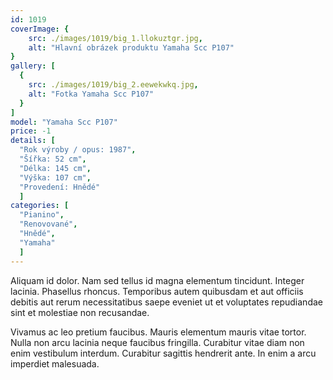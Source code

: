 ```yaml
---
id: 1019
coverImage: {
    src: ./images/1019/big_1.llokuztgr.jpg,
    alt: "Hlavní obrázek produktu Yamaha Scc P107"
}
gallery: [
  {
    src: ./images/1019/big_2.eewekwkq.jpg,
    alt: "Fotka Yamaha Scc P107"
  }
]
model: "Yamaha Scc P107"
price: -1
details: [
  "Rok výroby / opus: 1987",
  "Šířka: 52 cm",
  "Délka: 145 cm",
  "Výška: 107 cm",
  "Provedení: Hnědé"
  ]
categories: [
  "Pianino",
  "Renovované",
  "Hnědé",
  "Yamaha"
  ]
---
```


Aliquam id dolor. Nam sed tellus id magna elementum tincidunt. Integer lacinia. Phasellus rhoncus. Temporibus autem quibusdam et aut officiis debitis aut rerum necessitatibus saepe eveniet ut et voluptates repudiandae sint et molestiae non recusandae.

Vivamus ac leo pretium faucibus. Mauris elementum mauris vitae tortor. Nulla non arcu lacinia neque faucibus fringilla. Curabitur vitae diam non enim vestibulum interdum. Curabitur sagittis hendrerit ante. In enim a arcu imperdiet malesuada.